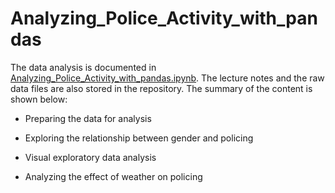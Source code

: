 # Analyzing_Police_Activity_with_pandas

The data analysis is documented in [Analyzing_Police_Activity_with_pandas.ipynb](https://github.com/iDataist/Analyzing_Police_Activity_with_pandas/blob/master/Analyzing_Police_Activity_with_pandas.ipynb). The lecture notes and the raw data files are also stored in the repository. The summary of the content is shown below:

- Preparing the data for analysis

- Exploring the relationship between gender and policing

- Visual exploratory data analysis

- Analyzing the effect of weather on policing
